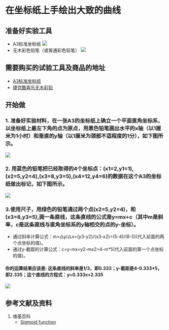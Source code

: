 # 在坐标纸上手绘出大致的曲线

## 准备好实验工具

- A3标准坐标纸
![](/images/统计/最小平方法与线性拟合/A3标准坐标纸.jpg)
- 无木彩色铅笔（或普通彩色铅笔）
![](/images/统计/最小平方法与线性拟合/无木彩色铅笔.jpg)

## 需要购买的试验工具及商品的地址

- [A3标准坐标纸](https://detail.tmall.com/item.htm?id=27142292922&ali_refid=a3_430583_1006:1105863285:N:dZ%20MV6sJ%20YlXqxaoC1QlJw==:77285e2bbcb0cebf9d00068f21bd840f&ali_trackid=1_77285e2bbcb0cebf9d00068f21bd840f&spm=a230r.1.14.1&skuId=3165771512170)
- [捷克酷喜乐无木彩铅](https://detail.tmall.com/item.htm?spm=a230r.1.14.8.7a1b4237sLkqe4&id=10680260235&cm_id=140105335569ed55e27b&abbucket=9&skuId=3447429972029)

## 开始做

### 1. 准备好实验材料，在一张A3的坐标纸上确立一个平面直角坐标系，以坐标纸上最左下角的点为原点，用黑色铅笔画出水平的x轴（以1厘米为1小时）和垂直的y轴（以1厘米为颈部不适程度的1分），如下图所示。

![](/images/统计/最小平方法与线性拟合/1a.jpg)

### 2. 用蓝色的铅笔把已经取得的4个坐标点：(x1=2,y1=1),(x2=5,y2=4),(x3=8,y3=5),(x4=12,y4=6)的数据在这个A3的坐标纸做出标记，如下图所示。

![](/images/统计/最小平方法与线性拟合/2a.jpg)

### 3.使用尺子，用绿色的铅笔通过两个点(x2=5,y2=4)，和(x3=8,y3=5),画一条直线，这条直线的公式是y=mx+c（其中m是斜率，c是这条直线与直角坐标系的y轴相交的点的y-坐标）。

- 通过斜率计算公式：m=△y/△x=(y3-y2)/(x3-x2)=(5-4)/(8-5)(代入前面的两个点坐标的值)。
- 通过y-截距的计算公式：c=y-mx=y2-mx2=4-m*5(代入前面的第一个点坐标的值)。

#### 你的运算结果应该是: 这条直线的斜率是1/3，即0.333；y-截距是4-0.333*5，即2.335；这个直线的方程式：y=0.333x+2.335

![](/images/统计/最小平方法与线性拟合/3a.jpg)



## 参考文献及资料

1. 维基百科
	- [Sigmoid function](https://en.wikipedia.org/wiki/Sigmoid_function) 
